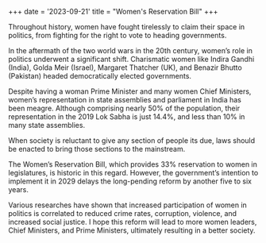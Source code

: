 +++
date = '2023-09-21'
title = "Women's Reservation Bill"
+++

Throughout history, women have fought tirelessly to claim their space in politics, from fighting for the right to vote to heading governments.

In the aftermath of the two world wars in the 20th century, women’s role in politics underwent a significant shift. Charismatic women like Indira Gandhi (India), Golda Meir (Israel), Margaret Thatcher (UK), and Benazir Bhutto (Pakistan) headed democratically elected governments.

Despite having a woman Prime Minister and many women Chief Ministers, women’s representation in state assemblies and parliament in India has been meagre. Although comprising nearly 50% of the population, their representation in the 2019 Lok Sabha is just 14.4%, and less than 10% in many state assemblies.

When society is reluctant to give any section of people its due, laws should be enacted to bring those sections to the mainstream.

The Women’s Reservation Bill, which provides 33% reservation to women in legislatures, is historic in this regard. However, the government’s intention to implement it in 2029 delays the long-pending reform by another five to six years.

Various researches have shown that increased participation of women in politics is correlated to reduced crime rates, corruption, violence, and increased social justice. I hope this reform will lead to more women leaders, Chief Ministers, and Prime Ministers, ultimately resulting in a better society.
